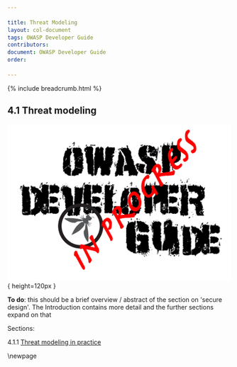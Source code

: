 ```yaml
---

title: Threat Modeling
layout: col-document
tags: OWASP Developer Guide
contributors:
document: OWASP Developer Guide
order:

---
```


{% include breadcrumb.html %}

## 4.1 Threat modeling

![Developer Guide](../../assets/images/dg_wip.png){ height=120px }

**To do**: this should be a brief overview / abstract of the section on 'secure design'.
The Introduction contains more detail and the further sections expand on that

Sections:

4.1.1 [Threat modeling in practice](#threat-modeling-in-practice)  

\newpage
